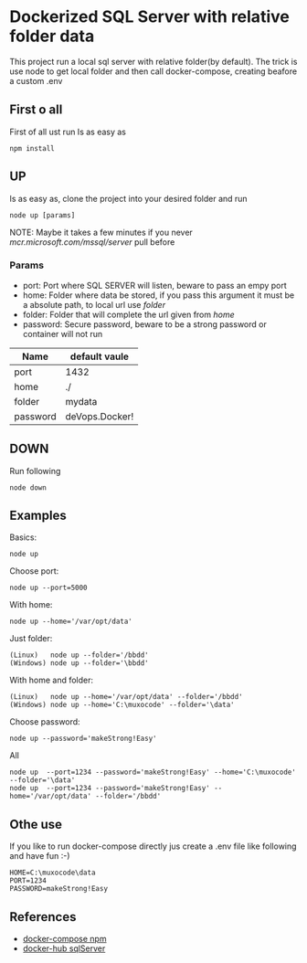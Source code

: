 # Dockerized SQL Server with relative folder data
This project run a local sql server with relative folder(by default). The trick is use node to get local folder and then call docker-compose, creating beafore a custom .env
## First o all
First of all ust run
Is as easy as
```shell
npm install
```
## UP
Is as easy as, clone the project into your desired folder and run
```shell
node up [params]
```
NOTE: Maybe it takes a few minutes if you never *mcr.microsoft.com/mssql/server* pull before
### Params
- port: Port where SQL SERVER will listen, beware to pass an empy port
- home: Folder where data be stored, if you pass this argument it must be a absolute path, to local url use *folder*
- folder: Folder that will complete the url given from *home*
- password: Secure password, beware to be a strong password or container will not run

|    Name              |  default vaule      |
|----------------------|---------------------|
|    port              |  1432               |    
|    home              |  ./                 |    
|    folder            |  mydata             |
|    password          |  deVops.Docker!     |
## DOWN
Run following
```shell
node down
```
## Examples
Basics:
```shell
node up
```
Choose port:
```shell
node up --port=5000
```
With home:
```shell
node up --home='/var/opt/data'
```
Just folder:
```shell
(Linux)   node up --folder='/bbdd'
(Windows) node up --folder='\bbdd'
```
With home and folder:
```shell
(Linux)   node up --home='/var/opt/data' --folder='/bbdd'
(Windows) node up --home='C:\muxocode' --folder='\data'
```
Choose password:
```shell
node up --password='makeStrong!Easy'
```
All
```shell
node up  --port=1234 --password='makeStrong!Easy' --home='C:\muxocode' --folder='\data'
node up  --port=1234 --password='makeStrong!Easy' --home='/var/opt/data' --folder='/bbdd'
```
## Othe use
If you like to run docker-compose directly jus create a .env file like following and have fun :-)
```shell
HOME=C:\muxocode\data
PORT=1234
PASSWORD=makeStrong!Easy
```
## References
- [docker-compose npm](https://www.npmjs.com/package/docker-compose)
- [docker-hub sqlServer](https://hub.docker.com/_/microsoft-mssql-server)

